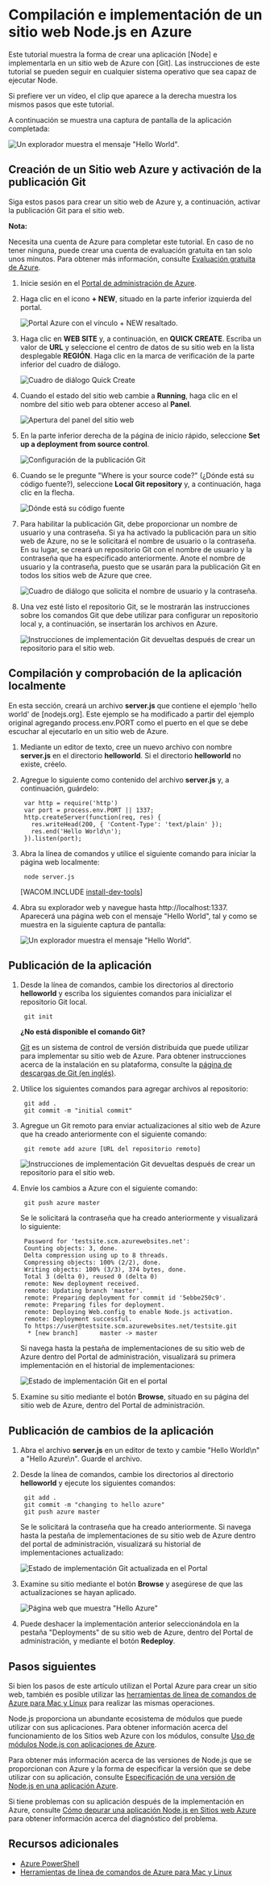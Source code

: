 <properties  linkid="develop-node-create-a-website-mac" urlDisplayName="Web site" pageTitle="Create a Node.js web site on Mac - Azure tutorials" metaKeywords="Azure create website Node, Azure deploy website Node, website Node.js, Node website" description="Learn how to build and deploy a Node.js web site in Azure. Sample code is written in Java." metaCanonical="" services="web-sites" documentationCenter="Node.js" title="Build and deploy a Node.js web site to Azure" authors="" solutions="" manager="" editor="" />

# Compilación e implementación de un sitio web Node.js en Azure

Este tutorial muestra la forma de crear una aplicación [Node] e implementarla en un sitio web de Azure con [Git]. Las instrucciones de este tutorial se pueden seguir en cualquier sistema operativo que sea capaz de ejecutar Node.

Si prefiere ver un vídeo, el clip que aparece a la derecha muestra los mismos pasos que este tutorial.

A continuación se muestra una captura de pantalla de la aplicación completada:

![Un explorador muestra el mensaje "Hello
World".](https://acomdpsstorage.blob.core.windows.net/dpsmedia-int/acom-int.azurewebsites.net/en-us/documentation/articles/web-sites-nodejs-develop-deploy-mac/20140818090955/helloazure.png)

## Creación de un Sitio web Azure y activación de la publicación Git

Siga estos pasos para crear un sitio web de Azure y, a continuación, activar la publicación Git para el sitio web.

 
<div  class="dev-callout"><strong>Nota:</strong>
<p>Necesita una cuenta de Azure para completar este tutorial. En caso de no tener ninguna, puede crear una cuenta de evaluación gratuita en tan solo unos minutos. Para obtener más información, consulte <a  href="http://www.windowsazure.com/en-us/pricing/free-trial/?WT.mc_id=A7171371E" target="_blank">Evaluación gratuita de Azure</a>.</p>
</div>

 1.  Inicie sesión en el [Portal de administración de Azure][1].

2.  Haga clic en el icono **+ NEW**, situado en la parte inferior izquierda del portal.
    
    ![Portal Azure con el vínculo + NEW
    resaltado.](https://acomdpsstorage.blob.core.windows.net/dpsmedia-int/acom-int.azurewebsites.net/en-us/documentation/articles/web-sites-nodejs-develop-deploy-mac/20140818090955/plus-new.png)

3.  Haga clic en **WEB SITE** y, a continuación, en **QUICK CREATE**. Escriba un valor de **URL** y seleccione el centro de datos de su sitio web en la lista desplegable **REGIÓN**. Haga clic en la marca de verificación de la parte inferior del cuadro de diálogo.
    
    ![Cuadro de diálogo Quick
    Create](https://acomdpsstorage.blob.core.windows.net/dpsmedia-int/acom-int.azurewebsites.net/en-us/documentation/articles/web-sites-nodejs-develop-deploy-mac/20140818090955/create-quick-website.png)

4.  Cuando el estado del sitio web cambie a **Running**, haga clic en el nombre del sitio web para obtener acceso al **Panel**.
    
    ![Apertura del panel del sitio
    web](https://acomdpsstorage.blob.core.windows.net/dpsmedia-int/acom-int.azurewebsites.net/en-us/documentation/articles/web-sites-nodejs-develop-deploy-mac/20140818090955/go_to_dashboard.png)

5.  En la parte inferior derecha de la página de inicio rápido, seleccione **Set up a deployment from source control**.
    
    ![Configuración de la publicación
    Git](https://acomdpsstorage.blob.core.windows.net/dpsmedia-int/acom-int.azurewebsites.net/en-us/documentation/articles/web-sites-nodejs-develop-deploy-mac/20140818090955/setup_git_publishing.png)

6.  Cuando se le pregunte "Where is your source code?" (&iquest;Dónde está su código fuente?), seleccione **Local Git repository** y, a continuación, haga clic en la flecha.
    
    ![Dónde está su código
    fuente](https://acomdpsstorage.blob.core.windows.net/dpsmedia-int/acom-int.azurewebsites.net/en-us/documentation/articles/web-sites-nodejs-develop-deploy-mac/20140818090955/where_is_code.png)

7.  Para habilitar la publicación Git, debe proporcionar un nombre de usuario y una contraseña. Si ya ha activado la publicación para un sitio web de Azure, no se le solicitará el nombre de usuario o la contraseña. En su lugar, se creará un repositorio Git con el nombre de usuario y la contraseña que ha especificado anteriormente. Anote el nombre de usuario y la contraseña, puesto que se usarán para la publicación Git en todos los sitios web de Azure que cree.
    
    ![Cuadro de diálogo que solicita el nombre de usuario y la
    contraseña.](https://acomdpsstorage.blob.core.windows.net/dpsmedia-int/acom-int.azurewebsites.net/en-us/documentation/articles/web-sites-nodejs-develop-deploy-mac/20140818090955/git-deployment-credentials.png)

8.  Una vez esté listo el repositorio Git, se le mostrarán las instrucciones sobre los comandos Git que debe utilizar para configurar un repositorio local y, a continuación, se insertarán los archivos en Azure.
    
    ![Instrucciones de implementación Git devueltas después de crear un repositorio para el sitio
    web.](https://acomdpsstorage.blob.core.windows.net/dpsmedia-int/acom-int.azurewebsites.net/en-us/documentation/articles/web-sites-nodejs-develop-deploy-mac/20140818090955/git-instructions.png)

## Compilación y comprobación de la aplicación localmente

En esta sección, creará un archivo **server.js** que contiene el ejemplo 'hello world' de [nodejs.org]. Este ejemplo se ha modificado a partir del ejemplo original agregando process.env.PORT como el puerto en el que se debe escuchar al ejecutarlo en un sitio web de Azure.

1.  Mediante un editor de texto, cree un nuevo archivo con nombre **server.js** en el directorio **helloworld**. Si el directorio **helloworld** no existe, créelo.
2.  Agregue lo siguiente como contenido del archivo **server.js** y, a continuación, guárdelo:
    
         var http = require('http')
         var port = process.env.PORT || 1337;
         http.createServer(function(req, res) {
           res.writeHead(200, { 'Content-Type': 'text/plain' });
           res.end('Hello World\n');
         }).listen(port);

3.  Abra la línea de comandos y utilice el siguiente comando para iniciar la página web localmente:
    
         node server.js
    
    [WACOM.INCLUDE
    [install-dev-tools](../includes/install-dev-tools.md)]

4.  Abra su explorador web y navegue hasta http://localhost:1337. Aparecerá una página web con el mensaje "Hello World", tal y como se muestra en la siguiente captura de pantalla:
    
    ![Un explorador muestra el mensaje "Hello
    World".](https://acomdpsstorage.blob.core.windows.net/dpsmedia-int/acom-int.azurewebsites.net/en-us/documentation/articles/web-sites-nodejs-develop-deploy-mac/20140818090955/helloworldlocal.png)

## Publicación de la aplicación

1.  Desde la línea de comandos, cambie los directorios al directorio **helloworld** y escriba los siguientes comandos para inicializar el repositorio Git local.
    
         git init
    
	<div  class="dev-callout" markdown="1">

	<b>&iquest;No está disponible el comando Git?</b><p>
	<a href="http://git-scm.com/" target="_blank">Git</a> es un sistema de
	control de versión distribuida que puede utilizar para implementar
	su sitio web de Azure. Para obtener instrucciones acerca de la
	instalación en su plataforma, consulte la <a href="http://git-scm.com/download" target="_blank">página de descargas de
	Git (en inglés)</a>.</p>


	</div>


2.  Utilice los siguientes comandos para agregar archivos al repositorio:
    
         git add .
         git commit -m "initial commit"

3.  Agregue un Git remoto para enviar actualizaciones al sitio web de Azure que ha creado anteriormente con el siguiente comando:
    
         git remote add azure [URL del repositorio remoto]
    
    ![Instrucciones de implementación Git devueltas
    después de crear un repositorio para el sitio
    web.](https://acomdpsstorage.blob.core.windows.net/dpsmedia-int/acom-int.azurewebsites.net/en-us/documentation/articles/web-sites-nodejs-develop-deploy-mac/20140818090955/git-instructions.png)

4.  Envíe los cambios a Azure con el siguiente comando:
    
         git push azure master
    
    Se le solicitará la contraseña que ha creado anteriormente y visualizará lo siguiente:
    
         Password for 'testsite.scm.azurewebsites.net':
         Counting objects: 3, done.
         Delta compression using up to 8 threads.
         Compressing objects: 100% (2/2), done.
         Writing objects: 100% (3/3), 374 bytes, done.
         Total 3 (delta 0), reused 0 (delta 0)
         remote: New deployment received.
         remote: Updating branch 'master'.
         remote: Preparing deployment for commit id '5ebbe250c9'.
         remote: Preparing files for deployment.
         remote: Deploying Web.config to enable Node.js activation.
         remote: Deployment successful.
         To https://user@testsite.scm.azurewebsites.net/testsite.git
          * [new branch]      master -> master
    
    Si navega hasta la pestaña de implementaciones de su sitio web de Azure dentro del Portal de administración, visualizará su primera implementación en el historial de implementaciones:
    
    ![Estado de implementación Git en el
    portal](https://acomdpsstorage.blob.core.windows.net/dpsmedia-int/acom-int.azurewebsites.net/en-us/documentation/articles/web-sites-nodejs-develop-deploy-mac/20140818090955/git_deployments_first.png)

5.  Examine su sitio mediante el botón **Browse**, situado en su página del sitio web de Azure, dentro del Portal de administración.

## Publicación de cambios de la aplicación

1.  Abra el archivo **server.js** en un editor de texto y cambie "Hello World\\n" a "Hello Azure\\n". Guarde el archivo.
2.  Desde la línea de comandos, cambie los directorios al directorio **helloworld** y ejecute los siguientes comandos:
    
         git add .
         git commit -m "changing to hello azure"
         git push azure master
    
    Se le solicitará la contraseña que ha creado anteriormente. Si navega hasta la pestaña de implementaciones de su sitio web de Azure dentro del portal de administración, visualizará su historial de implementaciones actualizado:
    
    ![Estado de implementación Git actualizada en el
    Portal](https://acomdpsstorage.blob.core.windows.net/dpsmedia-int/acom-int.azurewebsites.net/en-us/documentation/articles/web-sites-nodejs-develop-deploy-mac/20140818090955/git_deployments_second.png)

3.  Examine su sitio mediante el botón **Browse** y asegúrese de que las actualizaciones se hayan aplicado.
    
    ![Página web que muestra "Hello
    Azure"](https://acomdpsstorage.blob.core.windows.net/dpsmedia-int/acom-int.azurewebsites.net/en-us/documentation/articles/web-sites-nodejs-develop-deploy-mac/20140818090955/helloazure.png)

4.  Puede deshacer la implementación anterior seleccionándola en la pestaña "Deployments" de su sitio web de Azure, dentro del Portal de administración, y mediante el botón **Redeploy**.

## Pasos siguientes

Si bien los pasos de este artículo utilizan el Portal Azure para crear un sitio web, también es posible utilizar las [herramientas de línea de comandos de Azure para Mac y Linux](/en-us/develop/nodejs/how-to-guides/command-line-tools/) para realizar las mismas operaciones.

Node.js proporciona un abundante ecosistema de módulos que puede utilizar con sus aplicaciones. Para obtener información acerca del funcionamiento de los Sitios web Azure con los módulos, consulte [Uso de módulos Node.js con aplicaciones de Azure][4].

Para obtener más información acerca de las versiones de Node.js que se proporcionan con Azure y la forma de especificar la versión que se debe utilizar con su aplicación, consulte [Especificación de una versión de Node.js en una aplicación Azure][5].

Si tiene problemas con su aplicación después de la implementación en Azure, consulte [Cómo depurar una aplicación Node.js en Sitios web Azure][6] para obtener información acerca del diagnóstico del problema.

## Recursos adicionales

* [Azure
  PowerShell](/en-us/develop/nodejs/how-to-guides/powershell-cmdlets/)
* [Herramientas de línea de comandos de Azure para Mac y
  Linux](/en-us/develop/nodejs/how-to-guides/command-line-tools/)



[1]: http://manage.windowsazure.com
[2]: http://git-scm.com/
[3]: http://git-scm.com/download
[4]: http://www.windowsazure.com/en-us/develop/nodejs/common-tasks/working-with-node-modules/
[5]: http://www.windowsazure.com/en-us/develop/nodejs/common-tasks/specifying-a-node-version/
[6]: http://www.windowsazure.com/en-us/develop/nodejs/how-to-guides/Debug-Website/